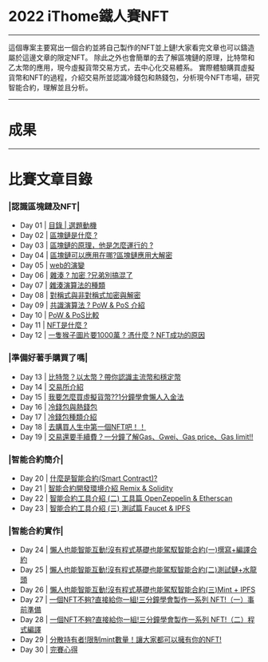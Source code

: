 # 2022 iThome鐵人賽NFT
---

這個專案主要寫出一個合約並將自己製作的NFT並上鏈!大家看完文章也可以鑄造屬於這邊文章的限定NFT。
除此之外也會簡單的去了解區塊鏈的原理，比特幣和乙太幣的應用，現今虛擬貨幣交易方式，去中心化交易體系。
實際體驗購買虛擬貨幣和NFT的過程，介紹交易所並認識冷錢包和熱錢包，分析現今NFT市場，研究智能合約，理解並且分析。

---
# 成果

---
# 比賽文章目錄
 ### |認識區塊鏈及NFT|
- Day 01 | [目錄 | 選題動機](https://ithelp.ithome.com.tw/articles/10290452)
- Day 02 | [區塊鏈是什麼 ? ](https://ithelp.ithome.com.tw/articles/10290527)
- Day 03 | [區塊鏈的原理，他是怎麼運行的 ?](https://ithelp.ithome.com.tw/articles/10290812)
- Day 04 | [區塊鏈可以應用在哪?區塊鏈應用大解密](https://ithelp.ithome.com.tw/articles/10290891)
- Day 05 | [web的演變](https://ithelp.ithome.com.tw/articles/10290967)
- Day 06 | [雜湊 ? 加密 ?兄弟別搞混了](https://ithelp.ithome.com.tw/articles/10291006)
- Day 07 | [雜湊演算法的種類](https://ithelp.ithome.com.tw/articles/10291123)
- Day 08 | [對稱式與非對稱式加密與解密](https://ithelp.ithome.com.tw/articles/10291508)
- Day 09 | [共識演算法 ? PoW & PoS 介紹](https://ithelp.ithome.com.tw/articles/10291771)
- Day 10 | [PoW & PoS比較 ](https://ithelp.ithome.com.tw/articles/10293961)
- Day 11 | [NFT是什麼 ?](https://ithelp.ithome.com.tw/articles/10295416)
- Day 12 | [一隻猴子圖片要1000萬 ? 憑什麼 ? NFT成功的原因](https://ithelp.ithome.com.tw/articles/10296029)
### |準備好著手購買了嗎|
- Day 13 | [比特幣？以太幣？帶你認識主流幣和穩定幣](https://ithelp.ithome.com.tw/articles/10296177)
- Day 14 | [交易所介紹](https://ithelp.ithome.com.tw/articles/10299455)
- Day 15 | [我要怎麼買虛擬貨幣??1分鐘學會懶人入金法](https://ithelp.ithome.com.tw/articles/10296208) 
- Day 16 | [冷錢包與熱錢包](https://ithelp.ithome.com.tw/articles/10296753)
- Day 17 | [冷錢包種類介紹](https://ithelp.ithome.com.tw/articles/10299598)
- Day 18 | [去購買人生中第一個NFT吧！！](https://ithelp.ithome.com.tw/articles/10301602)
- Day 19 | [交易還要手續費？一分鐘了解Gas、Gwei、Gas price、Gas limit!!](https://ithelp.ithome.com.tw/articles/10300278)
### |智能合約簡介|
- Day 20 | [什麼是智能合約(Smart Contract)?](https://ithelp.ithome.com.tw/articles/10301563)
- Day 21 | [智能合約開發環境介紹 Remix & Solidity](https://ithelp.ithome.com.tw/articles/10302299)
- Day 22 | [智能合約工具介紹 (二) 工具篇 OpenZeppelin & Etherscan](https://ithelp.ithome.com.tw/articles/10302835)
- Day 23 | [智能合約工具介紹 (三) 測試篇 Faucet & IPFS](https://ithelp.ithome.com.tw/articles/10303354)
 ### |智能合約實作|
- Day 24 | [懶人也能智能互動!沒有程式基礎也能駕馭智能合約(一)撰寫+編譯合約](https://ithelp.ithome.com.tw/articles/10303865)
- Day 25 | [懶人也能智能互動!沒有程式基礎也能駕馭智能合約(二)測試鏈+水龍頭](https://ithelp.ithome.com.tw/articles/10304007)
- Day 26 | [懶人也能智能互動!沒有程式基礎也能駕馭智能合約(三)Mint + IPFS](https://ithelp.ithome.com.tw/articles/10304398)
- Day 27 | [一個NFT不夠?直接給你一組!三分鐘學會製作一系列 NFT!（一）事前準備](https://ithelp.ithome.com.tw/articles/10304900)
- Day 28 | [一個NFT不夠?直接給你一組!三分鐘學會製作一系列 NFT!（二）程式編譯](https://ithelp.ithome.com.tw/articles/10305449)
- Day 29 | [分散持有者!限制mint數量！讓大家都可以擁有你的NFT!](https://ithelp.ithome.com.tw/articles/10305449)
- Day 30 | [完賽心得](https://ithelp.ithome.com.tw/articles/10304555)
